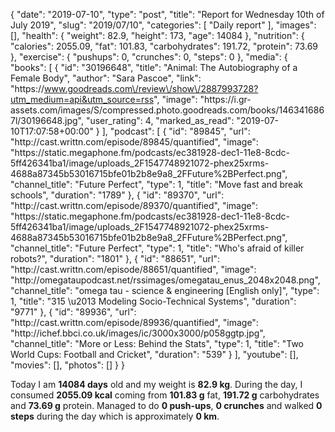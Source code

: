 {
    "date": "2019-07-10",
    "type": "post",
    "title": "Report for Wednesday 10th of July 2019",
    "slug": "2019\/07\/10",
    "categories": [
        "Daily report"
    ],
    "images": [],
    "health": {
        "weight": 82.9,
        "height": 173,
        "age": 14084
    },
    "nutrition": {
        "calories": 2055.09,
        "fat": 101.83,
        "carbohydrates": 191.72,
        "protein": 73.69
    },
    "exercise": {
        "pushups": 0,
        "crunches": 0,
        "steps": 0
    },
    "media": {
        "books": [
            {
                "id": "30196648",
                "title": "Animal: The Autobiography of a Female Body",
                "author": "Sara   Pascoe",
                "link": "https:\/\/www.goodreads.com\/review\/show\/2887993728?utm_medium=api&utm_source=rss",
                "image": "https:\/\/i.gr-assets.com\/images\/S\/compressed.photo.goodreads.com\/books\/1463416867l\/30196648.jpg",
                "user_rating": 4,
                "marked_as_read": "2019-07-10T17:07:58+00:00"
            }
        ],
        "podcast": [
            {
                "id": "89845",
                "url": "http:\/\/cast.writtn.com\/episode\/89845\/quantified",
                "image": "https:\/\/static.megaphone.fm\/podcasts\/ec381928-dec1-11e8-8cdc-5ff426341ba1\/image\/uploads_2F1547748921072-phex25xrms-4688a87345b53016715bfe01b2b8e9a8_2FFuture%2BPerfect.png",
                "channel_title": "Future Perfect",
                "type": 1,
                "title": "Move fast and break schools",
                "duration": "1789"
            },
            {
                "id": "89370",
                "url": "http:\/\/cast.writtn.com\/episode\/89370\/quantified",
                "image": "https:\/\/static.megaphone.fm\/podcasts\/ec381928-dec1-11e8-8cdc-5ff426341ba1\/image\/uploads_2F1547748921072-phex25xrms-4688a87345b53016715bfe01b2b8e9a8_2FFuture%2BPerfect.png",
                "channel_title": "Future Perfect",
                "type": 1,
                "title": "Who's afraid of killer robots?",
                "duration": "1801"
            },
            {
                "id": "88651",
                "url": "http:\/\/cast.writtn.com\/episode\/88651\/quantified",
                "image": "http:\/\/omegataupodcast.net\/rssimages\/omegatau_enus_2048x2048.png",
                "channel_title": "omega tau - science & engineering [English only]",
                "type": 1,
                "title": "315 \u2013 Modeling Socio-Technical Systems",
                "duration": "9771"
            },
            {
                "id": "89936",
                "url": "http:\/\/cast.writtn.com\/episode\/89936\/quantified",
                "image": "http:\/\/ichef.bbci.co.uk\/images\/ic\/3000x3000\/p058ggtp.jpg",
                "channel_title": "More or Less: Behind the Stats",
                "type": 1,
                "title": "Two World Cups: Football and Cricket",
                "duration": "539"
            }
        ],
        "youtube": [],
        "movies": [],
        "photos": []
    }
}

Today I am <strong>14084 days</strong> old and my weight is <strong>82.9 kg</strong>. During the day, I consumed <strong>2055.09 kcal</strong> coming from <strong>101.83 g</strong> fat, <strong>191.72 g</strong> carbohydrates and <strong>73.69 g</strong> protein. Managed to do <strong>0 push-ups</strong>, <strong>0 crunches</strong> and walked <strong>0 steps</strong> during the day which is approximately <strong>0 km</strong>.